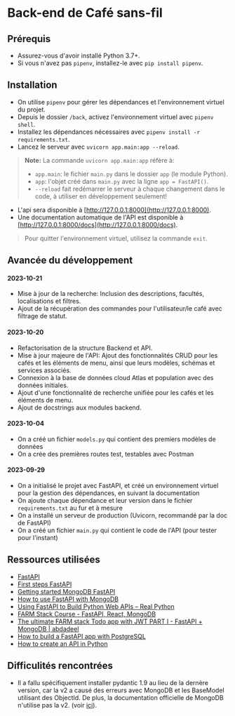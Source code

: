 # Back-end de Café sans-fil

## Prérequis

- Assurez-vous d'avoir installé Python 3.7+.
- Si vous n'avez pas `pipenv`, installez-le avec `pip install pipenv`.

## Installation

- On utilise `pipenv` pour gérer les dépendances et l'environnement virtuel du projet.
- Depuis le dossier `/back`, activez l'environnement virtuel avec `pipenv shell`.
- Installez les dépendances nécessaires avec `pipenv install -r requirements.txt`.
- Lancez le serveur avec `uvicorn app.main:app --reload`.

> **Note:** La commande `uvicorn app.main:app` réfère à: 
> - `app.main`: le fichier `main.py` dans le dossier `app` (le module Python).
> - `app`: l'objet créé dans `main.py` avec la ligne `app = FastAPI()`.
> - `--reload` fait redémarrer le serveur à chaque changement dans le code, à utiliser en développement seulement!

- L'api sera disponible à [http://127.0.0.1:8000](http://127.0.0.1:8000).
- Une documentation automatique de l'API est disponible à [http://127.0.0.1:8000/docs](http://127.0.0.1:8000/docs).

> Pour quitter l'environnement virtuel, utilisez la commande `exit`.

## Avancée du développement

#### 2023-10-21

- Mise à jour de la recherche: Inclusion des descriptions, facultés, localisations et filtres.
- Ajout de la récupération des commandes pour l'utilisateur/le café avec filtrage de statut.

#### 2023-10-20

- Refactorisation de la structure Backend et API.
- Mise à jour majeure de l'API: Ajout des fonctionnalités CRUD pour les cafés et les éléments de menu, ainsi que leurs modèles, schémas et services associés.
- Connexion à la base de données cloud Atlas et population avec des données initiales.
- Ajout d'une fonctionnalité de recherche unifiée pour les cafés et les éléments de menu.
- Ajout de docstrings aux modules backend.

#### 2023-10-04

- On a créé un fichier `models.py` qui contient des premiers modèles de données
- On a crée des premières routes test, testables avec Postman

#### 2023-09-29

- On a initialisé le projet avec FastAPI, et créé un environnement virtuel pour la gestion des dépendances, en suivant la documentation
- On ajoute chaque dépendance et leur version dans le fichier `requirements.txt` au fur et à mesure
- On a installé un serveur de production (Uvicorn, recommandé par la doc de FastAPI)
- On a créé un fichier `main.py` qui contient le code de l'API (pour tester pour l'instant)

## Ressources utilisées

- [FastAPI](https://fastapi.tiangolo.com/#requirements)
- [First steps FastAPI](https://fastapi.tiangolo.com/tutorial/first-steps/)
- [Getting started MongoDB FastAPI](https://www.mongodb.com/developer/languages/python/python-quickstart-fastapi/)
- [How to use FastAPI with MongoDB](https://plainenglish.io/blog/how-to-use-fastapi-with-mongodb-75b43c8e541d)
- [Using FastAPI to Build Python Web APIs – Real Python](https://realpython.com/fastapi-python-web-apis/)
- [FARM Stack Course - FastAPI, React, MongoDB](https://www.youtube.com/watch?v=OzUzrs8uJl8&list=PLAt-l74BsucNBwFANkqwisPMSLE62rKG_&index=2&t=2912s&ab_channel=freeCodeCamp.org)
- [The ultimate FARM stack Todo app with JWT PART I - FastAPI + MongoDB | abdadeel](https://www.youtube.com/watch?v=G8MsHbCzyZ4&ab_channel=ABDLogs)
- [How to build a FastAPI app with PostgreSQL](https://www.youtube.com/watch?v=398DuQbQJq0)
- [How to create an API in Python](https://anderfernandez.com/en/blog/how-to-create-api-python/)

## Difficulités rencontrées

- Il a fallu spécifiquement installer pydantic 1.9 au lieu de la dernère version, car la v2 a causé des erreurs avec MongoDB et les BaseModel utilisant des ObjectId. De plus, la documentation officielle de MongoDB n'utilise pas la v2. (voir [ici](https://www.mongodb.com/community/forums/t/pydantic-v2-and-objectid-fields/241965)).
